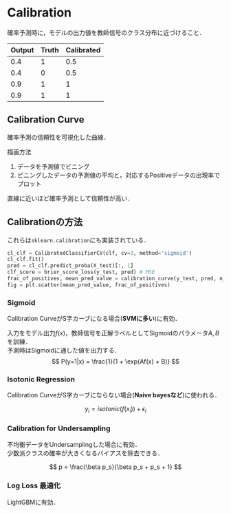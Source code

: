 # Calibration

確率予測時に，モデルの出力値を教師信号のクラス分布に近づけること．

Output|Truth|Calibrated
|-|-|-|
0.4|1|0.5
0.4|0|0.5
0.9|1|1
0.9|1|1

## Calibration Curve

確率予測の信頼性を可視化した曲線．

描画方法  

1. データを予測値でビニング  
2. ビニングしたデータの予測値の平均と，対応するPositiveデータの出現率でプロット  

直線に近いほど確率予測として信頼性が高い．

## Calibrationの方法  

これらは`sklearn.calibration`にも実装されている．

```python  
cl_clf = CalibratedClassifierCV(clf, cv=3, method='sigmoid')
cl_clf.fit()
pred = cl_clf.predict_proba(X_test)[:, 1]
clf_score = brier_score_loss(y_test, pred) # MSE
frac_of_positives, mean_pred_value = calibration_curve(y_test, pred, n_bins=10)
fig = plt.scatter(mean_pred_value, frac_of_positives)
```

### Sigmoid  

Calibration CurveがS字カーブになる場合(__SVMに多い__)に有効．  

入力をモデル出力$f(x)$，教師信号を正解ラベルとしてSigmoidのパラメータ$A, B$を訓練．  
予測時はSigmoidに通した値を出力する．
$$ P(y=1|x) = \frac{1}{1 + \exp(Af(x) + B)} $$

### Isotonic Regression  

Calibration CurveがS字カーブにならない場合(__Naive bayesなど__)に使われる．  

$$ y_i = isotonic(f(x_i)) + \epsilon_i $$

### Calibration for Undersampling  

不均衡データをUndersamplingした場合に有効．  
少数派クラスの確率が大きくなるバイアスを除去できる．  

$$ p = \frac{\beta p_s}{\beta p_s + p_s + 1} $$

### Log Loss 最適化  

LightGBMに有効．

